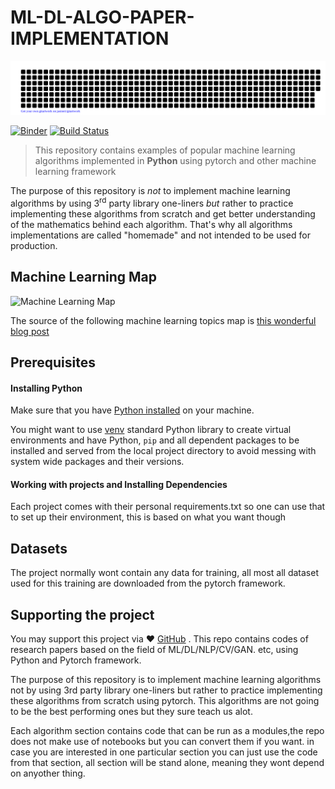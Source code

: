 # ML-DL-ALGO-PAPER-IMPLEMENTATION
[![allaye/gitartwork](gitartwork.svg)](https://github.com/allaye/gitartwork)

[![Binder](https://mybinder.org/badge_logo.svg)](https://mybinder.org/v2/gh/allaye/AI-PAPER-IMPLEMENTATION/master?filepath=notebooks)
[![Build Status](https://travis-ci.org/allaye/AI-PAPER-IMPLEMENTATION.svg?branch=master)](https://travis-ci.org/allaye/AI-PAPER-IMPLEMENTATION)

<!-- > _You might be interested in 🤖 [Interactive Machine Learning Experiments](https://github.com/Allaye/AI-PAPER-IMPLEMENTATION)_ -->

<!-- _For Octave/MatLab version of this repository please check [machine-learning-octave](https://github.com/trekhleb/machine-learning-octave) project._ -->
<!-- pip install torch==1.7.1+cu101 torchvision==0.8.2+cu101 torchaudio==0.7.2 -f https://download.pytorch.org/whl/torch_stable.html -->

> This repository contains examples of popular machine learning algorithms implemented in **Python** using pytorch and other machine learning framework

The purpose of this repository is _not_ to implement machine learning algorithms by using 3<sup>rd</sup> party library one-liners _but_ rather to practice implementing these algorithms from scratch and get better understanding of the mathematics behind each algorithm. That's why all algorithms implementations are called "homemade" and not intended to be used for production.



## Machine Learning Map

![Machine Learning Map](images/machine-learning-map.png)

The source of the following machine learning topics map is [this wonderful blog post](https://vas3k.ru/blog/machine_learning/)

## Prerequisites

#### Installing Python

Make sure that you have [Python installed](https://realpython.com/installing-python/) on your machine.

You might want to use [venv](https://docs.python.org/3/library/venv.html) standard Python library
to create virtual environments and have Python, `pip` and all dependent packages to be installed and 
served from the local project directory to avoid messing with system wide packages and their 
versions.

#### Working with projects and Installing Dependencies

Each project comes with their personal requirements.txt so one can use that to set up their environment, this is based on what you want though

## Datasets

The project normally wont contain any data for training, all most all dataset used for this training are downloaded from the pytorch framework.

## Supporting the project

You may support this project via ❤️️ [GitHub](https://github.com/sponsors/allaye) .
This repo contains codes of research papers based on the field of ML/DL/NLP/CV/GAN. etc,  using Python and Pytorch framework.

The purpose of this repository is to implement machine learning algorithms not by using 3rd party library one-liners but rather to practice implementing these algorithms from scratch using pytorch. This algorithms are not going to be the best performing ones but they sure teach us alot.

Each algorithm section contains code that can be run as a modules,the repo does not make use of notebooks but you can convert them if you want. in case you are interested in one particular section you can just use the code from that section, all section will be stand alone, meaning they wont depend on anyother thing.
